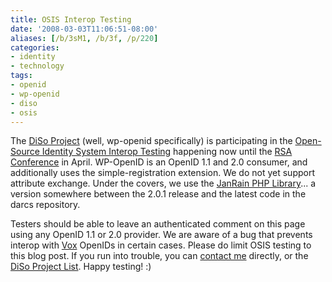 ```yaml
---
title: OSIS Interop Testing
date: '2008-03-03T11:06:51-08:00'
aliases: [/b/3sM1, /b/3f, /p/220]
categories:
- identity
- technology
tags:
- openid
- wp-openid
- diso
- osis
---
```

The [DiSo Project][] (well, wp-openid specifically) is participating in the [Open-Source Identity System Interop
Testing][interop-testing] happening now until the [RSA Conference][] in April.  WP-OpenID is an OpenID 1.1 and 2.0
consumer, and additionally uses the simple-registration extension.  We do not yet support attribute exchange.  Under the
covers, we use the [JanRain PHP Library][]... a version somewhere between the 2.0.1 release and the latest code in the
darcs repository.

Testers should be able to leave an authenticated comment on this page using any OpenID 1.1 or 2.0 provider.  We are
aware of a bug that prevents interop with [Vox][] OpenIDs in certain cases.  Please do limit OSIS testing to this blog
post.  If you run into trouble, you can [contact me][] directly, or the [DiSo Project List][].  Happy testing! :)

[DiSo Project]: http://diso-project.org/
[interop-testing]: http://osis.idcommons.net/wiki/I3_User-Centric_Identity_Interop_through_RSA_2008
[RSA Conference]: http://www.rsaconference.com/2008/US/home.aspx
[JanRain PHP Library]: http://openidenabled.com/php-openid/
[Vox]: http://www.vox.com/
[contact me]: /about
[DiSo Project List]: http://groups.google.com/group/diso-project
